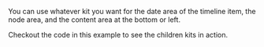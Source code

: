 You can use whatever kit you want for the date area of the timeline item, the node area, and the content area at the bottom or left.

Checkout the code in this example to see the children kits in action.

